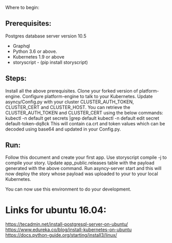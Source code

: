 Where to begin:

## Prerequisites:

Postgres database server version 10.5
- Graphql
- Python 3.6 or above.
- Kubernetes 1.9 or above
- storyscript - (pip install storyscript)

## Steps:
Install all the above prerequisites.
Clone your forked version of platform-engine.
Configure platform-engine to talk to your Kubernetes.
Update asyncy/Config.py with your cluster CLUSTER_AUTH_TOKEN, CLUSTER_CERT and CLUSTER_HOST.
You can retrieve the CLUSTER_AUTH_TOKEN and CLUSTER_CERT using the below commands:
kubectl -n default get secrets  |grep default
kubectl -n default edit secret default-token-dq8ck
This will contain ca.crt and token values which can be decoded using base64 and updated in your Config.py.

## Run:
Follow this document and create your first app.
Use storyscript compile -j to compile your story.
Update app_public.releases table with the payload generated with the above command.
Run asyncy-server start and this will now deploy the story whose payload was uploaded to your  to your local Kubernetes. 

You can now use this environment to do your development.

# Links for ubuntu 16.04:
https://tecadmin.net/install-postgresql-server-on-ubuntu/
https://www.edureka.co/blog/install-kubernetes-on-ubuntu
https://docs.python-guide.org/starting/install3/linux/





